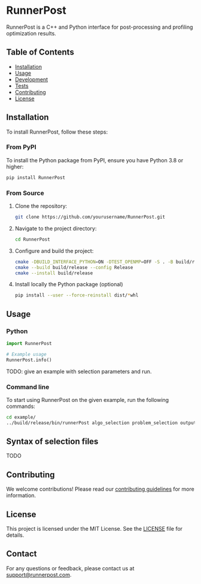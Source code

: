 # RunnerPost
RunnerPost is a C++ and Python interface for post-processing and profiling optimization results.

## Table of Contents

- [Installation](#installation)
- [Usage](#usage)
- [Development](#development)
- [Tests](#tests)
- [Contributing](#contributing)
- [License](#license)


## Installation

To install RunnerPost, follow these steps:

### From PyPI

To install the Python package from PyPI, ensure you have Python 3.8 or higher:

```sh
pip install RunnerPost
```

### From Source

1. Clone the repository:
    ```bash
    git clone https://github.com/yourusername/RunnerPost.git
    ```
2. Navigate to the project directory:
    ```bash
    cd RunnerPost
    ```
3. Configure and build the project:
    ```bash
    cmake -DBUILD_INTERFACE_PYTHON=ON -DTEST_OPENMP=OFF -S . -B build/release
    cmake --build build/release --config Release
    cmake --install build/release
    ```

4. Install locally the Python package (optional)
    ```bash
    pip install --user --force-reinstall dist/*whl
    ```

## Usage

### Python

```python
import RunnerPost

# Example usage
RunnerPost.info()
```

TODO: give an example with selection parameters and run.

### Command line

To start using RunnerPost on the given example, run the following commands:
```bash
cd example/
../build/release/bin/runnerPost algo_selection problem_selection output_selection
```

## Syntax of selection files
TODO

## Contributing

We welcome contributions! Please read our [contributing guidelines](CONTRIBUTING.md) for more information.

## License

This project is licensed under the MIT License. See the [LICENSE](LICENSE) file for details.

## Contact

For any questions or feedback, please contact us at support@runnerpost.com.